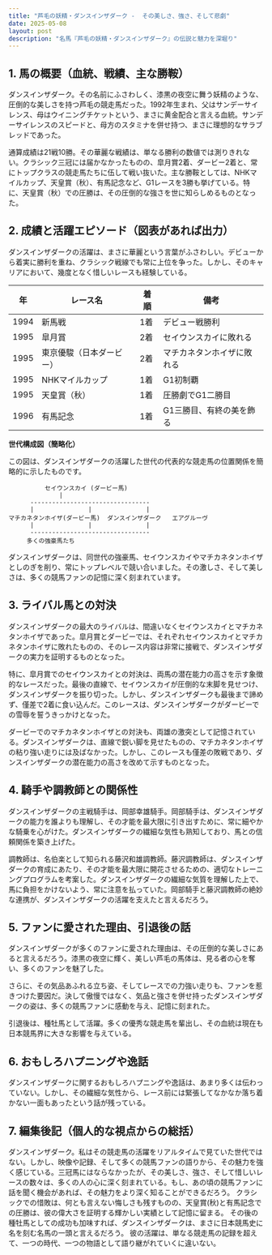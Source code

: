 ```yaml
---
title: "芦毛の妖精・ダンスインザダーク -  その美しさ、強さ、そして悲劇"
date: 2025-05-08
layout: post
description: "名馬『芦毛の妖精・ダンスインザダーク』の伝説と魅力を深堀り"
---
```


## 1. 馬の概要（血統、戦績、主な勝鞍）

ダンスインザダーク。その名前にふさわしく、漆黒の夜空に舞う妖精のような、圧倒的な美しさを持つ芦毛の競走馬だった。1992年生まれ、父はサンデーサイレンス、母はウイニングチケットという、まさに黄金配合と言える血統。サンデーサイレンスのスピードと、母方のスタミナを併せ持つ、まさに理想的なサラブレッドであった。

通算成績は21戦10勝。その華麗な戦績は、単なる勝利の数値では測りきれない。クラシック三冠には届かなかったものの、皐月賞2着、ダービー2着と、常にトップクラスの競走馬たちに伍して戦い抜いた。主な勝鞍としては、NHKマイルカップ、天皇賞（秋）、有馬記念など、G1レースを3勝も挙げている。特に、天皇賞（秋）での圧勝は、その圧倒的な強さを世に知らしめるものとなった。


## 2. 成績と活躍エピソード（図表があれば出力）

ダンスインザダークの活躍は、まさに華麗という言葉がふさわしい。デビューから着実に勝利を重ね、クラシック戦線でも常に上位を争った。しかし、そのキャリアにおいて、幾度となく惜しいレースも経験している。

| 年 | レース名           | 着順 | 備考                                         |
|---|--------------------|-----|---------------------------------------------|
| 1994 | 新馬戦             | 1着 | デビュー戦勝利                             |
| 1995 | 皐月賞             | 2着 | セイウンスカイに敗れる                       |
| 1995 | 東京優駿（日本ダービー）| 2着 | マチカネタンホイザに敗れる                   |
| 1995 | NHKマイルカップ     | 1着 | G1初制覇                                   |
| 1995 | 天皇賞（秋）       | 1着 | 圧勝劇でG1二勝目                           |
| 1996 | 有馬記念           | 1着 | G1三勝目、有終の美を飾る                   |


**世代構成図（簡略化）**

この図は、ダンスインザダークの活躍した世代の代表的な競走馬の位置関係を簡略的に示したものです。

```
          セイウンスカイ (ダービー馬)
              |
      ---------------------------------
      |               |               |
マチカネタンホイザ(ダービー馬)  ダンスインザダーク   エアグルーヴ
      |               |               |
      ---------------------------------
     多くの強豪馬たち
```

ダンスインザダークは、同世代の強豪馬、セイウンスカイやマチカネタンホイザとしのぎを削り、常にトップレベルで競い合いました。その激しさ、そして美しさは、多くの競馬ファンの記憶に深く刻まれています。


## 3. ライバル馬との対決

ダンスインザダークの最大のライバルは、間違いなくセイウンスカイとマチカネタンホイザであった。皐月賞とダービーでは、それぞれセイウンスカイとマチカネタンホイザに敗れたものの、そのレース内容は非常に接戦で、ダンスインザダークの実力を証明するものとなった。

特に、皐月賞でのセイウンスカイとの対決は、両馬の潜在能力の高さを示す象徴的なレースだった。最後の直線で、セイウンスカイが圧倒的な末脚を見せつけ、ダンスインザダークを振り切った。しかし、ダンスインザダークも最後まで諦めず、僅差で2着に食い込んだ。このレースは、ダンスインザダークがダービーでの雪辱を誓うきっかけとなった。

ダービーでのマチカネタンホイザとの対決も、両雄の激突として記憶されている。ダンスインザダークは、直線で鋭い脚を見せたものの、マチカネタンホイザの粘り強い走りには及ばなかった。しかし、このレースも僅差の敗戦であり、ダンスインザダークの潜在能力の高さを改めて示すものとなった。


## 4. 騎手や調教師との関係性

ダンスインザダークの主戦騎手は、岡部幸雄騎手。岡部騎手は、ダンスインザダークの能力を誰よりも理解し、その才能を最大限に引き出すために、常に細やかな騎乗を心がけた。ダンスインザダークの繊細な気性も熟知しており、馬との信頼関係を築き上げた。

調教師は、名伯楽として知られる藤沢和雄調教師。藤沢調教師は、ダンスインザダークの育成にあたり、その才能を最大限に開花させるための、適切なトレーニングプログラムを考案した。ダンスインザダークの繊細な気質を理解した上で、馬に負担をかけないよう、常に注意を払っていた。岡部騎手と藤沢調教師の絶妙な連携が、ダンスインザダークの活躍を支えたと言えるだろう。


## 5. ファンに愛された理由、引退後の話

ダンスインザダークが多くのファンに愛された理由は、その圧倒的な美しさにあると言えるだろう。漆黒の夜空に輝く、美しい芦毛の馬体は、見る者の心を奪い、多くのファンを魅了した。

さらに、その気品あふれる立ち姿、そしてレースでの力強い走りも、ファンを惹きつけた要因だ。決して傲慢ではなく、気品と強さを併せ持ったダンスインザダークの姿は、多くの競馬ファンに感動を与え、記憶に刻まれた。

引退後は、種牡馬として活躍。多くの優秀な競走馬を輩出し、その血統は現在も日本競馬界に大きな影響を与えている。


## 6. おもしろハプニングや逸話

ダンスインザダークに関するおもしろハプニングや逸話は、あまり多くは伝わっていない。しかし、その繊細な気性から、レース前には緊張してなかなか落ち着かない一面もあったという話が残っている。


## 7. 編集後記（個人的な視点からの総括）

ダンスインザダーク。私はその競走馬の活躍をリアルタイムで見ていた世代ではない。しかし、映像や記録、そして多くの競馬ファンの語りから、その魅力を強く感じている。三冠馬にはならなかったが、その美しさ、強さ、そして惜しいレースの数々は、多くの人の心に深く刻まれている。もし、あの頃の競馬ファンに話を聞く機会があれば、その魅力をより深く知ることができるだろう。  クラシックでの惜敗は、何とも言えない悔しさも残すものの、天皇賞(秋)と有馬記念での圧勝は、彼の偉大さを証明する輝かしい実績として記憶に留まる。  その後の種牡馬としての成功も加味すれば、ダンスインザダークは、まさに日本競馬史に名を刻む名馬の一頭と言えるだろう。  彼の活躍は、単なる競走馬の記録を超えて、一つの時代、一つの物語として語り継がれていくに違いない。
